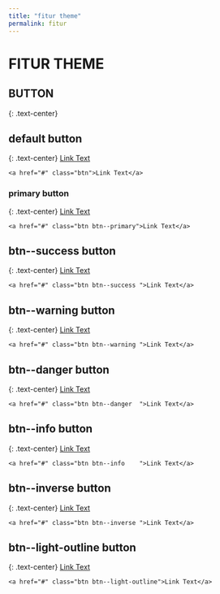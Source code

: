 ```yaml
---
title: "fitur theme"
permalink: fitur
---
```


# FITUR THEME

## BUTTON
{: .text-center}

## default button 
{: .text-center}
<a href="#" class="btn">Link Text</a>
```
<a href="#" class="btn">Link Text</a>
```

### primary button 
{: .text-center}
<a href="#" class="btn btn--primary">Link Text</a>
```
<a href="#" class="btn btn--primary">Link Text</a>
```

## btn--success	 button 
{: .text-center}
<a href="#" class="btn btn--success	">Link Text</a>
```
<a href="#" class="btn btn--success	">Link Text</a>
```

## btn--warning	 button 
{: .text-center}
<a href="#" class="btn btn--warning">Link Text</a>
```
<a href="#" class="btn btn--warning	">Link Text</a>
```

## btn--danger	 button 
{: .text-center}
<a href="#" class="btn btn--danger">Link Text</a>
```
<a href="#" class="btn btn--danger	">Link Text</a>
```

## btn--info	 button 
{: .text-center}
<a href="#" class="btn btn--info">Link Text</a>
```
<a href="#" class="btn btn--info	">Link Text</a>
```

## btn--inverse	 button 
{: .text-center}
<a href="#" class="btn btn--inverse">Link Text</a>
```
<a href="#" class="btn btn--inverse	">Link Text</a>
```

## btn--light-outline	 button 
{: .text-center}
<a href="#" class="btn btn--light-outline">Link Text</a>
```
<a href="#" class="btn btn--light-outline">Link Text</a>
```
